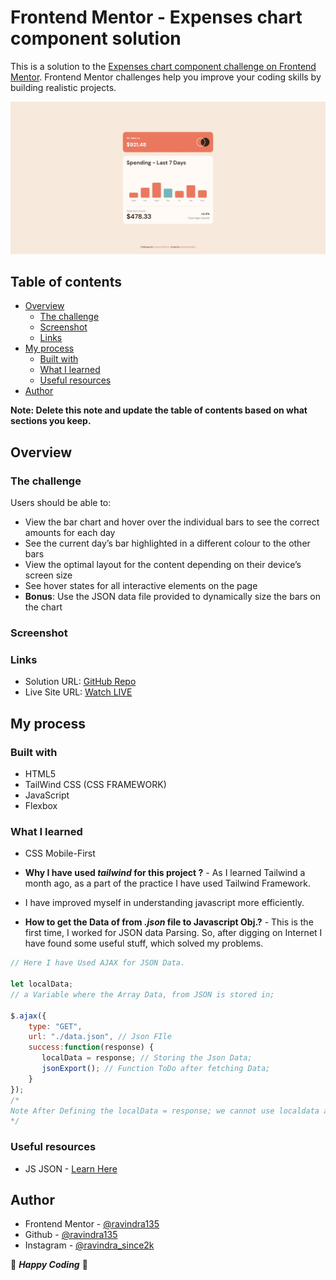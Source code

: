 # Frontend Mentor - Expenses chart component solution

This is a solution to the [Expenses chart component challenge on Frontend Mentor](https://www.frontendmentor.io/challenges/expenses-chart-component-e7yJBUdjwt). Frontend Mentor challenges help you improve your coding skills by building realistic projects. 

![Design preview for the Expenses chart component coding challenge](./images/desktopView.jpeg)

## Table of contents

- [Overview](#overview)
  - [The challenge](#the-challenge)
  - [Screenshot](#screenshot)
  - [Links](#links)
- [My process](#my-process)
  - [Built with](#built-with)
  - [What I learned](#what-i-learned)
  - [Useful resources](#useful-resources)
- [Author](#author)

**Note: Delete this note and update the table of contents based on what sections you keep.**

## Overview

### The challenge

Users should be able to:

- View the bar chart and hover over the individual bars to see the correct amounts for each day
- See the current day’s bar highlighted in a different colour to the other bars
- View the optimal layout for the content depending on their device’s screen size
- See hover states for all interactive elements on the page
- **Bonus**: Use the JSON data file provided to dynamically size the bars on the chart

### Screenshot
<!-- 
- **#1 - Desktop View**

![Desktop View](./images/desktopView.jpeg)

- **#2 - Mobile View**

![Mobile View](./images/mobileView.jpeg)

- **#3 - Tablet View**

![Tablet View](./images/tabletView.jpeg)

- **#4 - Active States View**

![Active States](./images/activeStates.jpeg) -->


### Links

- Solution URL: [GitHub Repo](https://github.com/ravindra135/FrontendMentor-expenses-chart-component-main)
- Live Site URL: [Watch LIVE](https://ravindra135.github.io/FrontendMentor-expenses-chart-component-main/)

## My process

### Built with

- HTML5
- TailWind CSS (CSS FRAMEWORK)
- JavaScript
- Flexbox

### What I learned

- CSS Mobile-First

- **Why I have used *tailwind* for this project ?** - As I learned Tailwind a month ago, as a part of the practice I have used Tailwind Framework.

- I have improved myself in understanding javascript more efficiently.

- **How to get the Data of from *.json* file to Javascript Obj.?** -  This is the first time, I worked for JSON data Parsing. So, after digging on Internet I have found some useful stuff, which solved my problems.

```js
// Here I have Used AJAX for JSON Data.

let localData; 
// a Variable where the Array Data, from JSON is stored in;

$.ajax({
    type: "GET",
    url: "./data.json", // Json FIle
    success:function(response) {
       localData = response; // Storing the Json Data;
       jsonExport(); // Function ToDo after fetching Data;
    }
});
/*
Note After Defining the localData = response; we cannot use localdata at Global Level; So, we used a function; from which we can access the JSON Data via localData object.
*/
```

### Useful resources

- JS JSON  - [Learn Here](https://www.w3schools.com/js/js_json_intro.asp)

## Author

- Frontend Mentor - [@ravindra135](https://www.frontendmentor.io/profile/ravindra135)
- Github - [@ravindra135](https://github.com/ravindra135/)
- Instagram - [@ravindra_since2k](https://www.instagram.com/ravindra_since2k/)

🚀 ***Happy Coding*** 🚀